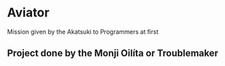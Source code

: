 # Aviator
 Mission given by the Akatsuki to Programmers at first
 
 ## Project done by the Monji Oilíta or Troublemaker
